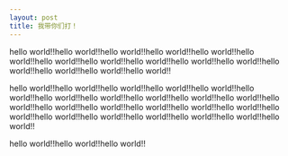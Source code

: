 ```yaml
---
layout: post
title: 我带你们打！
---
```


hello world!!hello world!!hello world!!hello world!!hello world!!hello world!!hello world!!hello world!!hello world!!hello world!!hello world!!hello world!!hello world!!hello world!!hello world!!

hello world!!hello world!!hello world!!hello world!!hello world!!hello world!!hello world!!hello world!!hello world!!hello world!!hello world!!hello world!!hello world!!hello world!!hello world!!hello world!!hello world!!hello world!!hello world!!hello world!!hello world!!hello world!!hello world!!hello world!!

hello world!!hello world!!hello world!!

